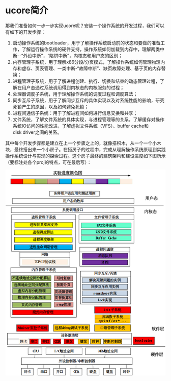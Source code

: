 # ucore简介
那我们准备如何一步一步实现ucore呢？安装一个操作系统的开发过程，我们可以有如下的开发步骤：

 1. 启动操作系统的bootloader，用于了解操作系统启动前的状态和要做的准备工作，了解运行操作系统的硬件支持，操作系统如何加载到内存中，理解两类中断--“外设中断”，“陷阱中断”，内核态和用户态的区别；
 2. 内存管理子系统，用于理解x86分段/分页模式，了解操作系统如何管理物理内存和虚存、页表管理、一类中断-“故障中断”、缺页故障处理、基于页的内存替换；
 3. 进程管理子系统，用于了解进程创建、执行、切换和结束的动态管理过程，了解在用户态通过系统调用得到内核态的内核服务的过程；
 4. 处理器调度子系统，用于理解操作系统的调度过程和调度算法；
 5. 同步互斥子系统，用于了解同步互斥的具体实现以及对系统性能的影响，研究死锁产生的原因，以及如何避免死锁；
 6. 进程间通信子系统：用于了解进程间如何进行信息交换和共享；
 7. 文件系统，了解文件系统的具体实现，与进程管理等的关系，了解缓存对操作系统IO访问的性能改进，了解虚拟文件系统（VFS）、buffer cache和disk driver之间的关系。

其中每个开发步骤都是建立在上一个步骤之上的，就像搭积木，从一个一个小木块，最终搭出来一个小房子。在搭房子的过程中，完成从理解操作系统原理到实践操作系统设计与实现的探索过程。这个房子最终的建筑架构和建设进度如下图所示（要标注处各个proj的特点，可在最后写）：

![ucore操作系统架构](figures/ucore_arch.png)
